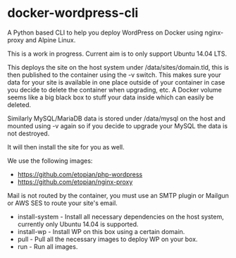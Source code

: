 # docker-wordpress-cli
A Python based CLI to help you deploy WordPress on Docker using nginx-proxy and Alpine Linux.

This is a work in progress. Current aim is to only support Ubuntu 14.04 LTS.

This deploys the site on the host system under /data/sites/domain.tld, this is then published to the container using the -v switch. This makes sure your data for your site is available in one place outside of your container in case you decide to delete the container when upgrading, etc. A Docker volume seems like a big black box to stuff your data inside which can easily be deleted.

Similarly MySQL/MariaDB data is stored under /data/mysql on the host and mounted using -v again so if you decide to upgrade your MySQL the data is not destroyed.

It will then install the site for you as well.

We use the following images:

* https://github.com/etopian/php-wordpress
* https://github.com/etopian/nginx-proxy

Mail is not routed by the container, you must use an SMTP plugin or Mailgun or AWS SES to route your site's email.


* install-system - Install all necessary dependencies on the host system, currently only Ubuntu 14.04 is supported.
* install-wp - Install WP on this box using a certain domain.
* pull - Pull all the necessary images to deploy WP on your box.
* run - Run all images.

